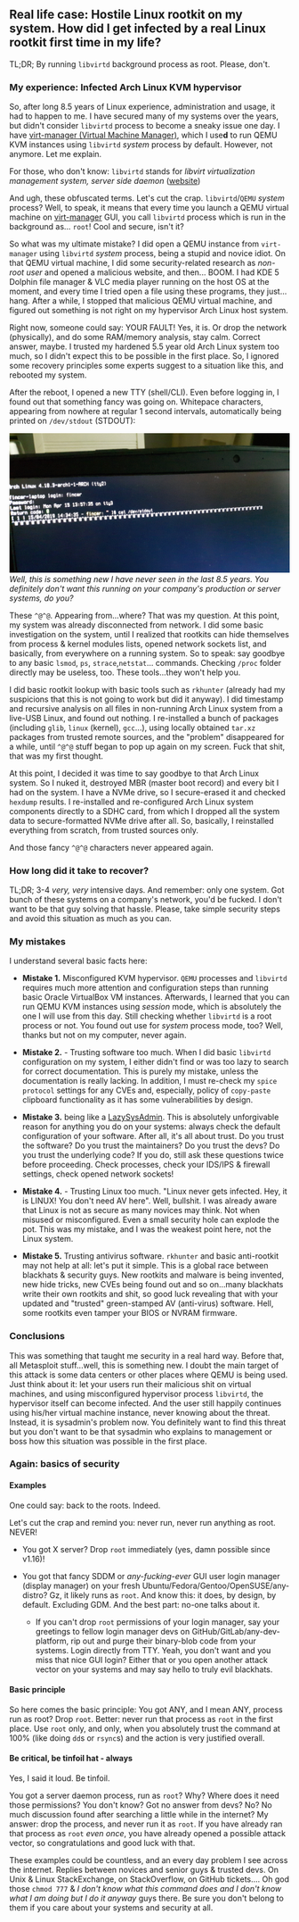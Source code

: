 ## Real life case: Hostile Linux rootkit on my system. How did I get infected by a real Linux rootkit first time in my life?

TL;DR; By running `libvirtd` background process as root. Please, don't.

### My experience: Infected Arch Linux KVM hypervisor 

So, after long 8.5 years of Linux experience, administration and usage, it had to happen to me. I have secured many of my systems over the years, but didn't consider `libvirtd` process to become a sneaky issue one day. I have [virt-manager (Virtual Machine Manager)](https://en.wikipedia.org/wiki/Virtual_Machine_Manager), which I use**d** to run QEMU KVM instances using `libvirtd` _system_ process by default. However, not anymore. Let me explain.

For those, who don't know: `libvirtd` stands for _libvirt virtualization management system, server side daemon_ ([website](https://libvirt.org/))

And ugh, these obfuscated terms. Let's cut the crap. `libvirtd`/`QEMU` _system_ process? Well, to speak, it means that every time you launch a QEMU virtual machine on [virt-manager](https://en.wikipedia.org/wiki/Virtual_Machine_Manager) GUI, you call `libvirtd` process which is run in the background as... `root`! Cool and secure, isn't it?

So what was my ultimate mistake? I did open a QEMU instance from `virt-manager` using `libvirtd` _system_ process, being a stupid and novice idiot. On that QEMU virtual machine, I did some security-related research as _non-root user_ and opened a malicious website, and then... BOOM. I had KDE 5 Dolphin file manager & VLC media player running on the host OS at the moment, and every time I tried open a file using these programs, they just... hang. After a while, I stopped that malicious QEMU virtual machine, and figured out something is not right on my hypervisor Arch Linux host system.

Right now, someone could say: YOUR FAULT! Yes, it is. Or drop the network (physically), and do some RAM/memory analysis, stay calm. Correct answer, maybe. I trusted my hardened 5.5 year old Arch Linux system too much, so I didn't expect this to be possible in the first place. So, I ignored some recovery principles some experts suggest to a situation like this, and rebooted my system.

After the reboot, I opened a new TTY (shell/CLI). Even before logging in, I found out that something fancy was going on. Whitepace characters, appearing from nowhere at regular 1 second intervals, automatically being printed on `/dev/stdout` (STDOUT):

![](../images/linux_hypervisor_rootkit.png)
_Well, this is something new I have never seen in the last 8.5 years. You definitely don't want this running on your company's production or server systems, do you?_

These `^@^@`. Appearing from...where? That was my question. At this point, my system was already disconnected from network. I did some basic investigation on the system, until I realized that rootkits can hide themselves from process & kernel modules lists, opened network sockets list, and basically, from everywhere on a running system. So to speak: say goodbye to any basic `lsmod`, `ps`, `strace`,`netstat`... commands. Checking `/proc` folder directly may be useless, too. These tools...they won't help you.

I did basic rootkit lookup with basic tools such as `rkhunter` (already had my suspicions that this is not going to work but did it anyway). I did timestamp and recursive analysis on all files in non-running Arch Linux system from a live-USB Linux, and found out nothing. I re-installed a bunch of packages (including `glib`, `linux` (kernel), `gcc`...), using locally obtained `tar.xz` packages from trusted remote sources, and the "problem" disappeared for a while, until `^@^@` stuff began to pop up again on my screen. Fuck that shit, that was my first thought.

At this point, I decided it was time to say goodbye to that Arch Linux system. So I nuked it, destroyed MBR (master boot record) and every bit I had on the system. I have a NVMe drive, so I secure-erased it and checked `hexdump` results. I re-installed and re-configured Arch Linux system components directly to a SDHC card, from which I dropped all the system data to secure-formatted NVMe drive after all. So, basically, I reinstalled everything from scratch, from trusted sources only.

And those fancy `^@^@` characters never appeared again.

### How long did it take to recover?

TL;DR; 3-4 _very, very_ intensive days. And remember: only one system. Got bunch of these systems on a company's network, you'd be fucked. I don't want to be that guy solving that hassle. Please, take simple security steps and avoid this situation as much as you can.

### My mistakes

I understand several basic facts here:

- **Mistake 1.** Misconfigured KVM hypervisor. `QEMU` processes and `libvirtd` requires much more attention and configuration steps than running basic Oracle VirtualBox VM instances. Afterwards, I learned that you can run QEMU KVM instances using _session_ mode, which is absolutely the one I will use from this day. Still checking whether `libvirtd` is a root process or not. You found out use for _system_ process mode, too? Well, thanks but not on my computer, never again.

- **Mistake 2.** - Trusting software too much. When I did basic `libvirtd` configuration on my system, I either didn't find or was too lazy to search for correct documentation. This is purely my mistake, unless the documentation is really lacking. In addition, I must re-check my `spice protocol` settings for any CVEs and, especially, policy of `copy-paste` clipboard functionality as it has some vulnerabilities by design.

- **Mistake 3.** being like a [LazySysAdmin](https://www.vulnhub.com/entry/lazysysadmin-1,205/). This is absolutely unforgivable reason for anything you do on your systems: always check the default configuration of your software. After all, it's all about trust. Do you trust the software? Do you trust the maintainers? Do you trust the devs? Do you trust the underlying code? If you do, still ask these questions twice before proceeding. Check processes, check your IDS/IPS & firewall settings, check opened network sockets!

- **Mistake 4.** - Trusting Linux too much. "Linux never gets infected. Hey, it is LINUX! You don't need AV here". Well, bullshit. I was already aware that Linux is not as secure as many novices may think. Not when misused or misconfigured. Even a small security hole can explode the pot. This was my mistake, and I was the weakest point here, not the Linux system.

- **Mistake 5.** Trusting antivirus software. `rkhunter` and basic anti-rootkit may not help at all: let's put it simple. This is a global race between blackhats & security guys. New rootkits and malware is being invented, new hide tricks, new CVEs being found out and so on...many blackhats write their own rootkits and shit, so good luck revealing that with your updated and "trusted" green-stamped AV (anti-virus) software. Hell, some rootkits even tamper your BIOS or NVRAM firmware.

### Conclusions

This was something that taught me security in a real hard way. Before that, all Metasploit stuff...well, this is something new. I doubt the main target of this attack is some data centers or other places where QEMU is being used. Just think about it: let your users run their malicious shit on virtual machines, and using misconfigured hypervisor process `libvirtd`, the hypervisor itself can become infected. And the user still happily continues using his/her virtual machine instance, never knowing about the threat. Instead, it is sysadmin's problem now. You definitely want to find this threat but you don't want to be that sysadmin who explains to management or boss how this situation was possible in the first place.

### Again: basics of security

#### Examples

One could say: back to the roots. Indeed.

Let's cut the crap and remind you: never run, never run anything as root. NEVER!

- You got X server? Drop `root` immediately (yes, damn possible since v1.16)!

- You got that fancy SDDM or _any-fucking-ever_ GUI user login manager (display manager) on your fresh Ubuntu/Fedora/Gentoo/OpenSUSE/any-distro? Gz, it likely runs as `root`. And know this: it does, by design, by default. Excluding GDM. And the best part: no-one talks about it.

    - If you can't drop `root` permissions of your login manager, say your greetings to fellow login manager devs on GitHub/GitLab/any-dev-platform, rip out and purge their binary-blob code from your systems. Login directly from TTY. Yeah, you don't want and you miss that nice GUI login? Either that or you open another attack vector on your systems and may say hello to truly evil blackhats.

#### Basic principle
    
So here comes the basic principle: You got ANY, and I mean ANY, process run as root? Drop `root`. Better: never run that process as `root` in the first place. Use `root` only, and only, when you absolutely trust the command at 100% (like doing `dd`s or `rsync`s) and the action is very justified overall.

#### Be critical, be tinfoil hat - always

Yes, I said it loud. Be tinfoil.

You got a server daemon process, run as `root`? Why? Where does it need those permissions? You don't know? Got no answer from devs? No? No much discussion found after searching a little while in the internet? My answer: drop the process, and never run it as `root`. If you have already ran that process as `root` _even once_, you have already opened a possible attack vector, so congratulations and good luck with that.

These examples could be countless, and an every day problem I see across the internet. Replies between novices and senior guys & trusted devs. On Unix & Linux StackExchange, on StackOverflow, on GitHub tickets.... Oh god those `chmod 777` & _I don't know what this command does and I don't know what I am doing but I do it anyway_ guys there. Be sure you don't belong to them if you care about your systems and security at all.
